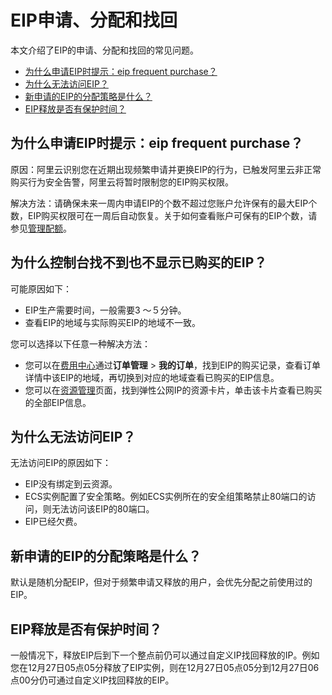 # EIP申请、分配和找回

本文介绍了EIP的申请、分配和找回的常见问题。

-   [为什么申请EIP时提示：eip frequent purchase？](#section_dm3_h54_7wx)
-   [为什么无法访问EIP？](#section_dk9_ltz_iai)
-   [新申请的EIP的分配策略是什么？](#section_gr9_7ut_dxo)
-   [EIP释放是否有保护时间？](#section_4pa_nt8_hum)

## 为什么申请EIP时提示：eip frequent purchase？

原因：阿里云识别您在近期出现频繁申请并更换EIP的行为，已触发阿里云非正常购买行为安全告警，阿里云将暂时限制您的EIP购买权限。

解决方法：请确保未来一周内申请EIP的个数不超过您账户允许保有的最大EIP个数，EIP购买权限可在一周后自动恢复。关于如何查看账户可保有的EIP个数，请参见[管理配额](/cn.zh-CN/用户指南/管理配额.md)。

## 为什么控制台找不到也不显示已购买的EIP？

可能原因如下：

-   EIP生产需要时间，一般需要3 ～５分钟。
-   查看EIP的地域与实际购买EIP的地域不一致。

您可以选择以下任意一种解决方法：

-   您可以在[费用中心](https://usercenter2.aliyun.com/home)通过**订单管理** \> **我的订单**，找到EIP的购买记录，查看订单详情中该EIP的地域，再切换到对应的地域查看已购买的EIP信息。
-   您可以在[资源管理](https://homenew.console.aliyun.com/home/dashboard/ResourceDashboard)页面，找到弹性公网IP的资源卡片，单击该卡片查看已购买的全部EIP信息。

## 为什么无法访问EIP？

无法访问EIP的原因如下：

-   EIP没有绑定到云资源。
-   ECS实例配置了安全策略。例如ECS实例所在的安全组策略禁止80端口的访问，则无法访问该EIP的80端口。
-   EIP已经欠费。

## 新申请的EIP的分配策略是什么？

默认是随机分配EIP，但对于频繁申请又释放的用户，会优先分配之前使用过的EIP。

## EIP释放是否有保护时间？

一般情况下，释放EIP后到下一个整点前仍可以通过自定义IP找回释放的IP。例如您在12月27日05点05分释放了EIP实例，则在12月27日05点05分到12月27日06点00分仍可通过自定义IP找回释放的EIP。

